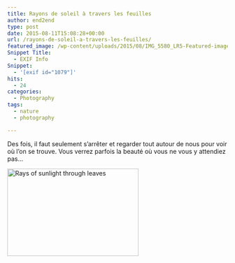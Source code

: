 ```yaml
---
title: Rayons de soleil à travers les feuilles
author: end2end
type: post
date: 2015-08-11T15:08:28+00:00
url: /rayons-de-soleil-a-travers-les-feuilles/
featured_image: /wp-content/uploads/2015/08/IMG_5580_LR5-Featured-image.jpg
Snippet Title:
  - EXIF Info
Snippet:
  - '[exif id="1079"]'
hits:
  - 24
categories:
  - Photography
tags:
  - nature
  - photography

---
```

Des fois, il faut seulement s&#8217;arrêter et regarder tout autour de nous pour voir où l&#8217;on se trouve. Vous verrez parfois la beauté où vous ne vous y attendiez pas&#8230;<!--more-->

[<img loading="lazy" src="http://www.end2endzone.com/wp-content/uploads/2015/08/IMG_5580_LR5-300x200.jpg" alt="Rays of sunlight through leaves" width="300" height="200" />][1]

 [1]: https://www.flickr.com/photos/154618444@N05/36871014724/in/dateposted-public/